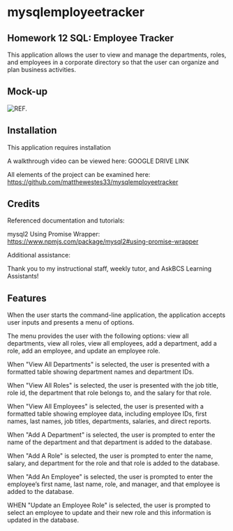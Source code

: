 # mysqlemployeetracker

## Homework 12 SQL: Employee Tracker 

This application allows the user to view and manage the departments, roles, and employees in a corporate directory so that the user can organize and plan business activities.

## Mock-up

![REF.](./images/REF.jpg)

## Installation

This application requires installation 

A walkthrough video can be viewed here: GOOGLE DRIVE LINK

All elements of the project can be examined here: https://github.com/matthewestes33/mysqlemployeetracker

## Credits

Referenced documentation and tutorials:

mysql2 Using Promise Wrapper: https://www.npmjs.com/package/mysql2#using-promise-wrapper 

Additional assistance:

Thank you to my instructional staff, weekly tutor, and AskBCS Learning Assistants!

## Features

When the user starts the command-line application, the application accepts user inputs and presents a menu of options.

The menu provides the user with the following options: view all departments, view all roles, view all employees, add a department, add a role, add an employee, and update an employee role.

When "View All Departments" is selected, the user is presented with a formatted table showing department names and department IDs. 

When "View All Roles" is selected, the user is presented with the job title, role id, the department that role belongs to, and the salary for that role.

When "View All Employees" is selected, the user is presented with a formatted table showing employee data, including employee IDs, first names, last names, job titles, departments, salaries, and direct reports.

When "Add A Department" is selected, the user is prompted to enter the name of the department and that department is added to the database.

When "Add A Role" is selected, the user is prompted to enter the name, salary, and department for the role and that role is added to the database.

When "Add An Employee" is selected, the user is prompted to enter the employee’s first name, last name, role, and manager, and that employee is added to the database.

WHEN "Update an Employee Role" is selected, the user is prompted to select an employee to update and their new role and this information is updated in the database. 

